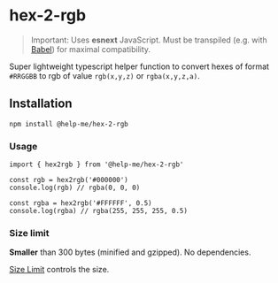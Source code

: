 # hex-2-rgb

> Important: Uses **esnext** JavaScript. Must be transpiled (e.g. with [Babel](https://babeljs.io/)) for maximal compatibility.

Super lightweight typescript helper function to convert hexes of format `#RRGGBB` to rgb of value `rgb(x,y,z)` or `rgba(x,y,z,a)`.

## Installation

```
npm install @help-me/hex-2-rgb
```

### Usage

```
import { hex2rgb } from '@help-me/hex-2-rgb'

const rgb = hex2rgb('#000000')
console.log(rgb) // rgba(0, 0, 0)

const rgba = hex2rgb('#FFFFFF', 0.5)
console.log(rgba) // rgba(255, 255, 255, 0.5)
```

### Size limit

**Smaller** than 300 bytes (minified and gzipped). No dependencies.

[Size Limit](https://github.com/ai/size-limit) controls the size.
